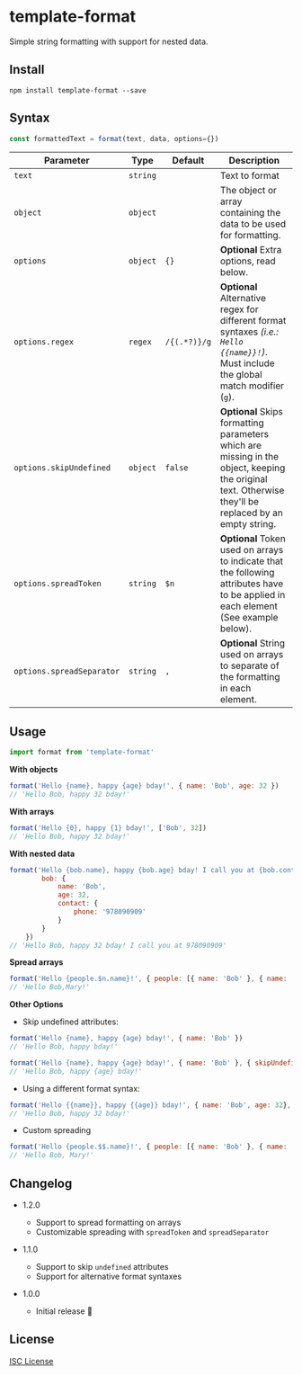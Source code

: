 # template-format

Simple string formatting with support for nested data.

## Install

    npm install template-format --save

## Syntax

```js
const formattedText = format(text, data, options={})
```

Parameter                     | Type       | Default       | Description
---                           | ---        | ---           | ---
`text`                        | `string`   |               | Text to format
`object`                      | `object`   |               | The object or array containing the data to be used for formatting.
`options`                     | `object`   | `{}`          | **Optional** Extra options, read below.
`options.regex`               | `regex`   | `/{(.*?)}/g`   | **Optional** Alternative regex for different format syntaxes *(i.e.: `Hello {{name}}!`)*. Must include the global match modifier (`g`).
`options.skipUndefined`       | `object`   | `false`       | **Optional** Skips formatting parameters which are missing in the object, keeping the original text. Otherwise they'll be replaced by an empty string.
`options.spreadToken`         | `string`   | `$n`          | **Optional** Token used on arrays to indicate that the following attributes have to be applied in each element (See example below).
`options.spreadSeparator`     | `string`   | `,`           | **Optional** String used on arrays to separate of the formatting in each element.

## Usage

```js
import format from 'template-format'
```

**With objects**

```js
format('Hello {name}, happy {age} bday!', { name: 'Bob', age: 32 })
// 'Hello Bob, happy 32 bday!'
```

**With arrays**

```js
format('Hello {0}, happy {1} bday!', ['Bob', 32])
// 'Hello Bob, happy 32 bday!'
```

**With nested data**

```js
format('Hello {bob.name}, happy {bob.age} bday! I call you at {bob.contact.phone}', {
        bob: {
            name: 'Bob', 
            age: 32, 
            contact: {
                phone: '978090909'
            }
        }
    })
// 'Hello Bob, happy 32 bday! I call you at 978090909'
```

**Spread arrays**

```js
format('Hello {people.$n.name}!', { people: [{ name: 'Bob' }, { name: 'Mary' }] })
// 'Hello Bob,Mary!'
```

**Other Options**

* Skip undefined attributes:

```js
format('Hello {name}, happy {age} bday!', { name: 'Bob' })
// 'Hello Bob, happy bday!'
```

```js
format('Hello {name}, happy {age} bday!', { name: 'Bob' }, { skipUndefined: true })
// 'Hello Bob, happy {age} bday!'
```

* Using a different format syntax:

```js
format('Hello {{name}}, happy {{age}} bday!', { name: 'Bob', age: 32}, { regex: /{{(.*?)}}/g })
// 'Hello Bob, happy 32 bday!'
```

* Custom spreading

```js
format('Hello {people.$$.name}!', { people: [{ name: 'Bob' }, { name: 'Mary' }] }, { spreadToken: '$$', spreadSeparator: ', ' })
// 'Hello Bob, Mary!'
```

## Changelog

* 1.2.0
    * Support to spread formatting on arrays
    * Customizable spreading with `spreadToken` and `spreadSeparator`

* 1.1.0
    * Support to skip `undefined` attributes
    * Support for alternative format syntaxes

* 1.0.0 
    * Initial release :tada:

## License

[ISC License](http://opensource.org/licenses/ISC)
